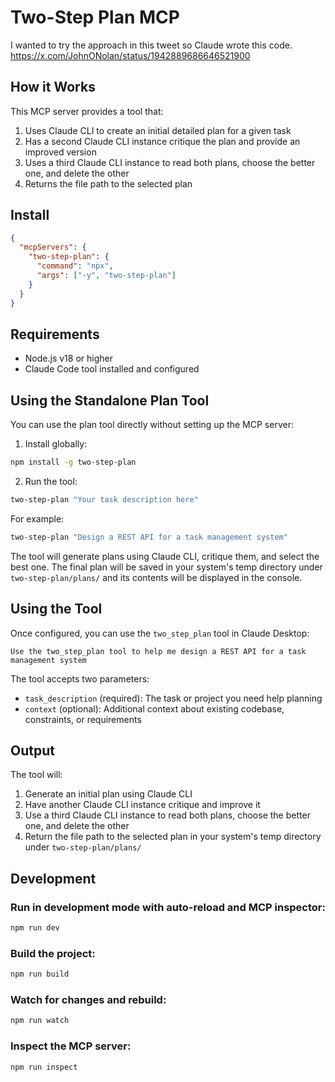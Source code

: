 # Two-Step Plan MCP

I wanted to try the approach in this tweet so Claude wrote this code. https://x.com/JohnONolan/status/1942889686646521900


## How it Works

This MCP server provides a tool that:
1. Uses Claude CLI to create an initial detailed plan for a given task
2. Has a second Claude CLI instance critique the plan and provide an improved version
3. Uses a third Claude CLI instance to read both plans, choose the better one, and delete the other
4. Returns the file path to the selected plan


## Install

```json
{
  "mcpServers": {
    "two-step-plan": {
      "command": "npx",
      "args": ["-y", "two-step-plan"]
    }
  }
}
```

## Requirements

- Node.js v18 or higher
- Claude Code tool installed and configured

## Using the Standalone Plan Tool

You can use the plan tool directly without setting up the MCP server:

1. Install globally:
```bash
npm install -g two-step-plan
```

2. Run the tool:
```bash
two-step-plan "Your task description here"
```

For example:
```bash
two-step-plan "Design a REST API for a task management system"
```

The tool will generate plans using Claude CLI, critique them, and select the best one. The final plan will be saved in your system's temp directory under `two-step-plan/plans/` and its contents will be displayed in the console.



## Using the Tool

Once configured, you can use the `two_step_plan` tool in Claude Desktop:

```
Use the two_step_plan tool to help me design a REST API for a task management system
```

The tool accepts two parameters:
- `task_description` (required): The task or project you need help planning
- `context` (optional): Additional context about existing codebase, constraints, or requirements

## Output

The tool will:
1. Generate an initial plan using Claude CLI
2. Have another Claude CLI instance critique and improve it
3. Use a third Claude CLI instance to read both plans, choose the better one, and delete the other
4. Return the file path to the selected plan in your system's temp directory under `two-step-plan/plans/`

## Development

### Run in development mode with auto-reload and MCP inspector:

```bash
npm run dev
```

### Build the project:

```bash
npm run build
```

### Watch for changes and rebuild:

```bash
npm run watch
```

### Inspect the MCP server:

```bash
npm run inspect
```
